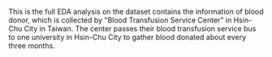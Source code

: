 This is the full EDA analysis on the dataset contains the information of blood donor, which is collected by "Blood Transfusion Service Center" in Hsin-Chu City in Taiwan. The center passes their blood transfusion service bus to one university in Hsin-Chu City to gather blood donated about every three months.
